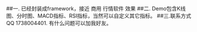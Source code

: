 ##一. 已经封装成framework，接近 商用 行情软件 效果
##二. Demo包含K线图、分时图、MACD指标、RSI指标，当然可以自定义其它指标。
##三.联系方式 QQ 1738004401. 有什么问题可以加我好友。
